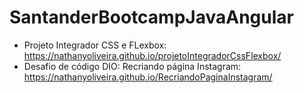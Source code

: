 # SantanderBootcampJavaAngular
- Projeto Integrador CSS e FLexbox: https://nathanyoliveira.github.io/projetoIntegradorCssFlexbox/
- Desafio de código DIO: Recriando página Instagram: https://nathanyoliveira.github.io/RecriandoPaginaInstagram/ 
